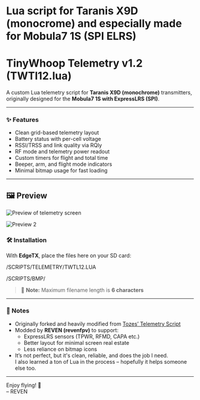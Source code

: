 # Lua script for Taranis X9D (monocrome) and especially made for Mobula7 1S (SPI ELRS)

# TinyWhoop Telemetry v1.2 (TWTl12.lua)

A custom Lua telemetry script for **Taranis X9D (monochrome)** transmitters, originally designed for the **Mobula7 1S with ExpressLRS (SPI)**.

---

### ✨ Features
- Clean grid-based telemetry layout
- Battery status with per-cell voltage
- RSSI/TRSS and link quality via RQly
- RF mode and telemetry power readout
- Custom timers for flight and total time
- Beeper, arm, and flight mode indicators
- Minimal bitmap usage for fast loading

---


## 🖼️ Preview

![Preview of telemetry screen](https://i.imgur.com/zKpqCM6.jpeg)

![Preview 2](https://i.imgur.com/2NPLUot.jpeg)


### 🛠 Installation

With **EdgeTX**, place the files here on your SD card:

/SCRIPTS/TELEMETRY/TWTL12.LUA

/SCRIPTS/BMP/

> 📢 **Note:** Maximum filename length is **6 characters**

---

### 🧪 Notes

- Originally forked and heavily modified from [Tozes’ Telemetry Script](https://github.com/tozes/taranis_telemetry)
- Modded by **REVEN (revenfpv)** to support:
  - ExpressLRS sensors (TPWR, RFMD, CAPA etc.)
  - Better layout for minimal screen real estate
  - Less reliance on bitmap icons
- It’s not perfect, but it's clean, reliable, and does the job I need.  
  I also learned a ton of Lua in the process – hopefully it helps someone else too.

---

Enjoy flying! 🚁  
– REVEN
